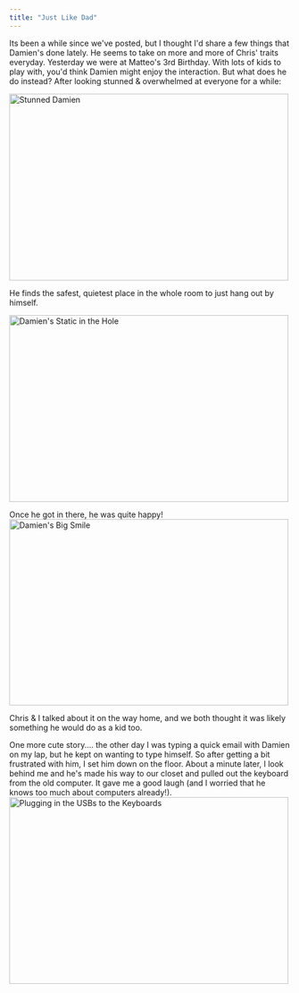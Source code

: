 ```yaml
---
title: "Just Like Dad"
---
```

<p>Its been a while since we've posted, but I thought I'd share a few things that Damien's done lately.  He seems to take on more and more of Chris' traits everyday.  Yesterday we were at Matteo's 3rd Birthday.  With lots of kids to play with, you'd think Damien might enjoy the interaction.  But what does he do instead?  After looking stunned &amp; overwhelmed at everyone for a while:</p>
<p><a href="http://www.flickr.com/photos/lemon/2448187438/" class="tt-flickr tt-flickr-Medium"><img src="http://farm3.static.flickr.com/2096/2448187438_45486dfe82.jpg" alt="Stunned Damien" width="500" height="334" border="0" /></a></p>
<p>He finds the safest, quietest place in the whole room to just hang out by himself.</p>
<p><a href="http://www.flickr.com/photos/lemon/2447419685/" class="tt-flickr tt-flickr-Medium"><img src="http://farm3.static.flickr.com/2253/2447419685_74bea24393.jpg" alt="Damien's Static in the Hole" width="500" height="334" border="0" /></a></p>
<p>Once he got in there, he was quite happy!<br />
<a href="http://www.flickr.com/photos/lemon/2447417379/" class="tt-flickr tt-flickr-Medium"><img src="http://farm3.static.flickr.com/2383/2447417379_79b857a8a8.jpg" alt="Damien's Big Smile" width="500" height="333" border="0" /></a></p>
<p>Chris &amp; I talked about it on the way home, and we both thought it was likely something he would do as a kid too.</p>
<p>One more cute story.... the other day I was typing a quick email with Damien on my lap, but he kept on wanting to type himself.  So after getting a bit frustrated with him, I set him down on the floor.  About a minute later, I look behind me and he's made his way to our closet and pulled out the keyboard from the old computer.  It gave me a good laugh (and I worried that he knows too much about computers already!).<a href="http://www.flickr.com/photos/lemon/2442665971/" class="tt-flickr tt-flickr-Medium"><img src="http://farm3.static.flickr.com/2340/2442665971_179c8fffb7.jpg" alt="Plugging in the USBs to the Keyboards" width="500" height="334" border="0" /></a></p>
